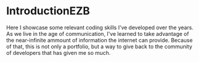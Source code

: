 # IntroductionEZB
Here I showcase some relevant coding skills I've developed over the years. As we live in the age of communication, I've learned to take advantage of the near-infinite ammount of information the internet can provide. Because of that, this is not only a portfolio, but a way to give back to the community of developers that has given me so much.
